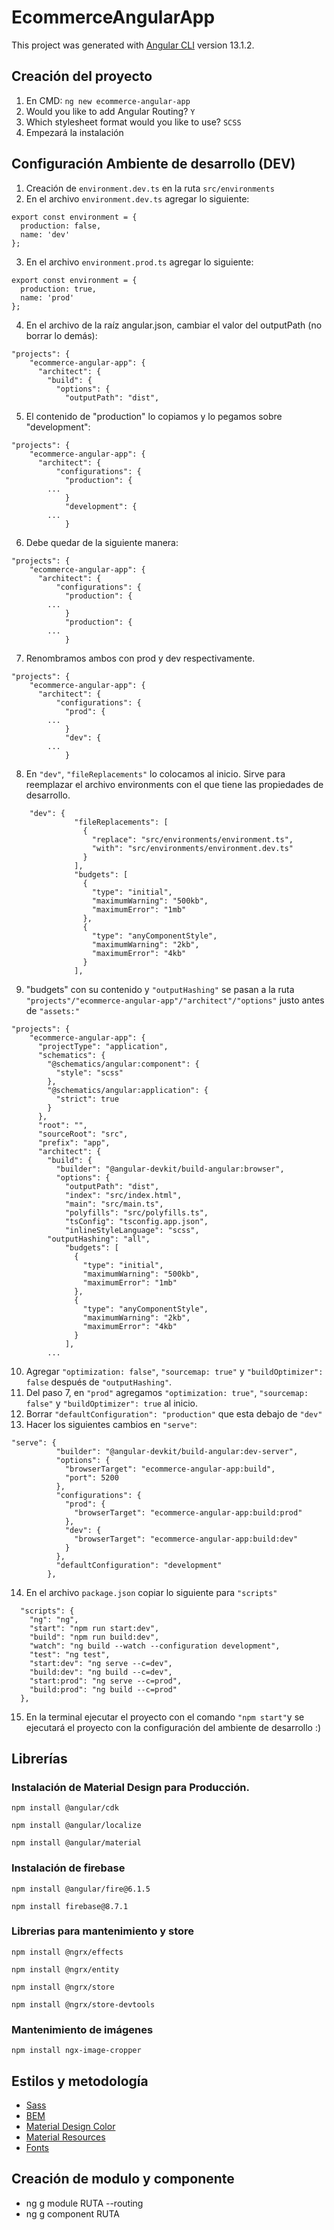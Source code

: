 # EcommerceAngularApp

This project was generated with [Angular CLI](https://github.com/angular/angular-cli) version 13.1.2.

## Creación del proyecto

1. En CMD: `ng new ecommerce-angular-app`
2. Would you like to add Angular Routing? `Y`
3. Which stylesheet format would you like to use? `SCSS`
4. Empezará la instalación

## Configuración Ambiente de desarrollo (DEV)

1. Creación de `environment.dev.ts` en la ruta `src/environments`
2. En el archivo `environment.dev.ts` agregar lo siguiente:
```
export const environment = {
  production: false,
  name: 'dev'
};
```
 
3. En el archivo `environment.prod.ts` agregar lo siguiente: 
```
export const environment = {
  production: true,
  name: 'prod'
};
```
4. En el archivo de la raíz angular.json, cambiar el valor del outputPath (no borrar lo demás):
```
"projects": {
    "ecommerce-angular-app": {
      "architect": {
        "build": {
          "options": {
            "outputPath": "dist",
```
5. El contenido de "production" lo copiamos y lo pegamos sobre "development":
```
"projects": {
    "ecommerce-angular-app": {
      "architect": {
          "configurations": {
            "production": {
		...
            }
            "development": {
		...
            }
```
6. Debe quedar de la siguiente manera:
```
"projects": {
    "ecommerce-angular-app": {
      "architect": {
          "configurations": {
            "production": {
		...
            }
            "production": {
		...
            }
```
7. Renombramos ambos con prod y dev respectivamente.
```
"projects": {
    "ecommerce-angular-app": {
      "architect": {
          "configurations": {
            "prod": {
		...
            }
            "dev": {
		...
            }
```
8. En `"dev"`, `"fileReplacements"` lo colocamos al inicio. Sirve para reemplazar el archivo environments con el que tiene las propiedades de desarrollo.
```
	"dev": {
              "fileReplacements": [
                {
                  "replace": "src/environments/environment.ts",
                  "with": "src/environments/environment.dev.ts"
                }
              ],
              "budgets": [
                {
                  "type": "initial",
                  "maximumWarning": "500kb",
                  "maximumError": "1mb"
                },
                {
                  "type": "anyComponentStyle",
                  "maximumWarning": "2kb",
                  "maximumError": "4kb"
                }
              ],
```
9. "budgets" con su contenido y `"outputHashing"` se pasan a la ruta `"projects"/"ecommerce-angular-app"/"architect"/"options"` justo antes de `"assets:"`
```
"projects": {
    "ecommerce-angular-app": {
      "projectType": "application",
      "schematics": {
        "@schematics/angular:component": {
          "style": "scss"
        },
        "@schematics/angular:application": {
          "strict": true
        }
      },
      "root": "",
      "sourceRoot": "src",
      "prefix": "app",
      "architect": {
        "build": {
          "builder": "@angular-devkit/build-angular:browser",
          "options": {
            "outputPath": "dist",
            "index": "src/index.html",
            "main": "src/main.ts",
            "polyfills": "src/polyfills.ts",
            "tsConfig": "tsconfig.app.json",
            "inlineStyleLanguage": "scss",
	    "outputHashing": "all",
            "budgets": [
              {
                "type": "initial",
                "maximumWarning": "500kb",
                "maximumError": "1mb"
              },
              {
                "type": "anyComponentStyle",
                "maximumWarning": "2kb",
                "maximumError": "4kb"
              }
            ],
	    ...
```
10. Agregar `"optimization: false"`, `"sourcemap: true"` y `"buildOptimizer": false` después de `"outputHashing"`.
11. Del paso 7, en `"prod"` agregamos `"optimization: true"`, `"sourcemap: false"` y `"buildOptimizer": true` al inicio.
12. Borrar `"defaultConfiguration": "production"` que esta debajo de `"dev"`
13. Hacer los siguientes cambios en `"serve"`:
```
"serve": {
          "builder": "@angular-devkit/build-angular:dev-server",
          "options": {
            "browserTarget": "ecommerce-angular-app:build",
            "port": 5200
          },
          "configurations": {
            "prod": {
              "browserTarget": "ecommerce-angular-app:build:prod"
            },
            "dev": {
              "browserTarget": "ecommerce-angular-app:build:dev"
            }
          },
          "defaultConfiguration": "development"
        },
```
14. En el archivo `package.json` copiar lo siguiente para `"scripts"`
```
  "scripts": {
    "ng": "ng",
    "start": "npm run start:dev",
    "build": "npm run build:dev",
    "watch": "ng build --watch --configuration development",
    "test": "ng test",
    "start:dev": "ng serve --c=dev",
    "build:dev": "ng build --c=dev",
    "start:prod": "ng serve --c=prod",
    "build:prod": "ng build --c=prod"
  },
```
15. En la terminal ejecutar el proyecto con el comando `"npm start"`y se ejecutará el proyecto con la configuración del ambiente de desarrollo :)

## Librerías

### Instalación de Material Design para Producción.
```
npm install @angular/cdk
```
```
npm install @angular/localize
```
```
npm install @angular/material
```

### Instalación de firebase
```
npm install @angular/fire@6.1.5
```
```
npm install firebase@8.7.1
```

### Librerias para mantenimiento y store
```
npm install @ngrx/effects
```
```
npm install @ngrx/entity
```
```
npm install @ngrx/store
```
```
npm install @ngrx/store-devtools
```

### Mantenimiento de imágenes
```
npm install ngx-image-cropper
```

## Estilos y metodología
* [Sass](https://sass-lang.com/)
* [BEM](https://en.bem.info/)
* [Material Design Color](https://material.io/design/color/the-color-system.html)
* [Material Resources](https://material.io/resources)
* [Fonts](https://fonts.google.com/)

## Creación de modulo y componente
* ng g module RUTA --routing
* ng g component RUTA